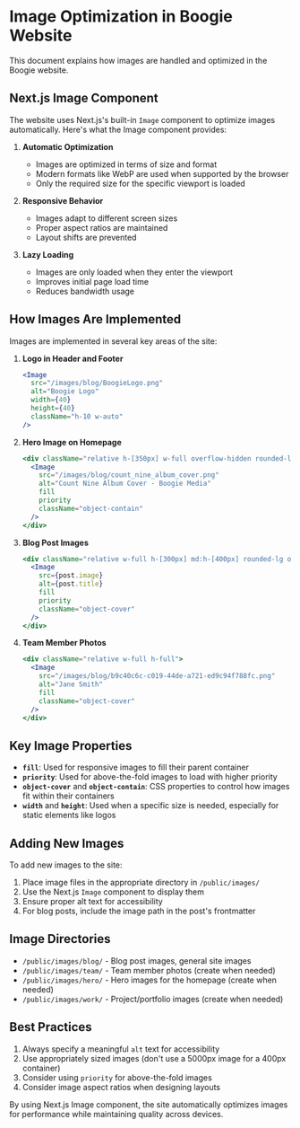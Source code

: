 # Image Optimization in Boogie Website

This document explains how images are handled and optimized in the Boogie website.

## Next.js Image Component

The website uses Next.js's built-in `Image` component to optimize images automatically. Here's what the Image component provides:

1. **Automatic Optimization**
   - Images are optimized in terms of size and format
   - Modern formats like WebP are used when supported by the browser
   - Only the required size for the specific viewport is loaded

2. **Responsive Behavior**
   - Images adapt to different screen sizes
   - Proper aspect ratios are maintained
   - Layout shifts are prevented

3. **Lazy Loading**
   - Images are only loaded when they enter the viewport
   - Improves initial page load time
   - Reduces bandwidth usage

## How Images Are Implemented

Images are implemented in several key areas of the site:

1. **Logo in Header and Footer**
   ```jsx
   <Image 
     src="/images/blog/BoogieLogo.png" 
     alt="Boogie Logo" 
     width={40} 
     height={40} 
     className="h-10 w-auto"
   />
   ```

2. **Hero Image on Homepage**
   ```jsx
   <div className="relative h-[350px] w-full overflow-hidden rounded-lg">
     <Image
       src="/images/blog/count_nine_album_cover.png"
       alt="Count Nine Album Cover - Boogie Media"
       fill
       priority
       className="object-contain"
     />
   </div>
   ```

3. **Blog Post Images**
   ```jsx
   <div className="relative w-full h-[300px] md:h-[400px] rounded-lg overflow-hidden">
     <Image
       src={post.image}
       alt={post.title}
       fill
       priority
       className="object-cover"
     />
   </div>
   ```

4. **Team Member Photos**
   ```jsx
   <div className="relative w-full h-full">
     <Image
       src="/images/blog/b9c40c6c-c019-44de-a721-ed9c94f788fc.png"
       alt="Jane Smith"
       fill
       className="object-cover"
     />
   </div>
   ```

## Key Image Properties

- **`fill`**: Used for responsive images to fill their parent container
- **`priority`**: Used for above-the-fold images to load with higher priority
- **`object-cover`** and **`object-contain`**: CSS properties to control how images fit within their containers
- **`width`** and **`height`**: Used when a specific size is needed, especially for static elements like logos

## Adding New Images

To add new images to the site:

1. Place image files in the appropriate directory in `/public/images/`
2. Use the Next.js `Image` component to display them
3. Ensure proper alt text for accessibility
4. For blog posts, include the image path in the post's frontmatter

## Image Directories

- `/public/images/blog/` - Blog post images, general site images
- `/public/images/team/` - Team member photos (create when needed)
- `/public/images/hero/` - Hero images for the homepage (create when needed)
- `/public/images/work/` - Project/portfolio images (create when needed)

## Best Practices

1. Always specify a meaningful `alt` text for accessibility
2. Use appropriately sized images (don't use a 5000px image for a 400px container)
3. Consider using `priority` for above-the-fold images
4. Consider image aspect ratios when designing layouts

By using Next.js Image component, the site automatically optimizes images for performance while maintaining quality across devices.